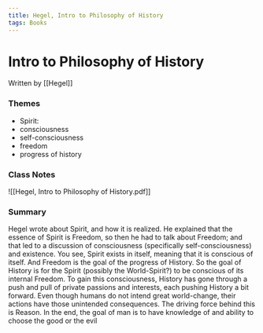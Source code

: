 ```yaml
---
title: Hegel, Intro to Philosophy of History
tags: Books
---
```


# Intro to Philosophy of History
Written by [[Hegel]]

### Themes
- Spirit: 
- consciousness
- self-consciousness
- freedom
- progress of history

### Class Notes
![[Hegel, Intro to Philosophy of History.pdf]]


### Summary
Hegel wrote about Spirit, and how it is realized. He explained that the essence of Spirit is Freedom, so then he had to talk about Freedom; and that led to a discussion of consciousness (specifically self-consciousness) and existence. You see, Spirit exists in itself, meaning that it is conscious of itself. And Freedom is the goal of the progress of History. So the goal of History is for the Spirit (possibly the World-Spirit?) to be conscious of its internal Freedom. To gain this consciousness, History has gone through a push and pull of private passions and interests, each pushing History a bit forward. Even though humans do not intend great world-change, their actions have those unintended consequences. The driving force behind this is Reason. In the end, the goal of man is to have knowledge of and ability to choose the good or the evil